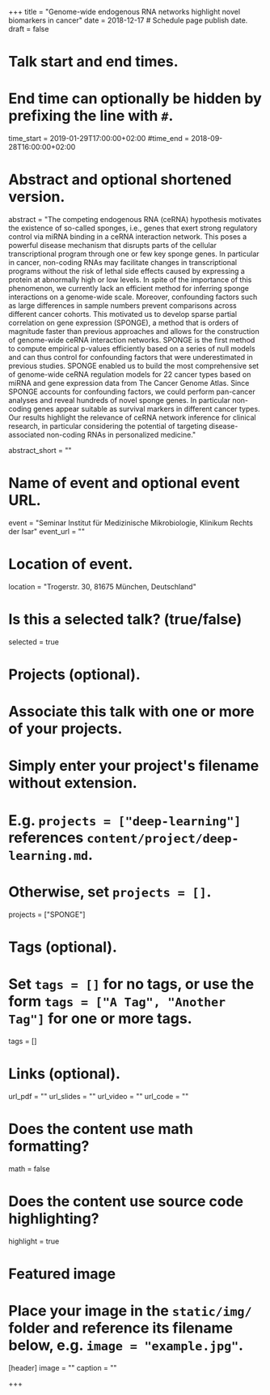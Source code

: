 +++
title = "Genome-wide endogenous RNA networks highlight novel biomarkers in cancer"
date = 2018-12-17  # Schedule page publish date.
draft = false

# Talk start and end times.
#   End time can optionally be hidden by prefixing the line with `#`.
time_start = 2019-01-29T17:00:00+02:00
#time_end = 2018-09-28T16:00:00+02:00

# Abstract and optional shortened version.
abstract = "The competing endogenous RNA (ceRNA) hypothesis motivates the existence of so-called sponges, i.e., genes that exert strong regulatory control via miRNA binding in a ceRNA interaction network. This poses a powerful disease mechanism that disrupts parts of the cellular transcriptional program through one or few key sponge genes. In particular in cancer, non-coding RNAs may facilitate changes in transcriptional programs without the risk of lethal side effects caused by expressing a protein at abnormally high or low levels. In spite of the importance of this phenomenon, we currently lack an efficient method for inferring sponge interactions on a genome-wide scale. Moreover, confounding factors such as large differences in sample numbers prevent comparisons across different cancer cohorts. This motivated us to develop sparse partial correlation on gene expression (SPONGE), a method that is orders of magnitude faster than previous approaches and allows for the construction of genome-wide ceRNA interaction networks. SPONGE is the first method to compute empirical p-values efficiently based on a series of null models and can thus control for confounding factors that were underestimated in previous studies. SPONGE enabled us to build the most comprehensive set of genome-wide ceRNA regulation models for 22 cancer types based on miRNA and gene expression data from The Cancer Genome Atlas. Since SPONGE accounts for confounding factors, we could perform pan-cancer analyses and reveal hundreds of novel sponge genes. In particular non-coding genes appear suitable as survival markers in different cancer types. Our results highlight the relevance of ceRNA network inference for clinical research, in particular considering the potential of targeting disease-associated non-coding RNAs in personalized medicine."

abstract_short = ""

# Name of event and optional event URL.
event = "Seminar Institut für Medizinische Mikrobiologie, Klinikum Rechts der Isar"
event_url = ""

# Location of event.
location = "Trogerstr. 30, 81675 München, Deutschland"

# Is this a selected talk? (true/false)
selected = true

# Projects (optional).
#   Associate this talk with one or more of your projects.
#   Simply enter your project's filename without extension.
#   E.g. `projects = ["deep-learning"]` references `content/project/deep-learning.md`.
#   Otherwise, set `projects = []`.
projects = ["SPONGE"] 

# Tags (optional).
#   Set `tags = []` for no tags, or use the form `tags = ["A Tag", "Another Tag"]` for one or more tags.
tags = []

# Links (optional).
url_pdf = ""
url_slides = ""
url_video = ""
url_code = ""

# Does the content use math formatting?
math = false

# Does the content use source code highlighting?
highlight = true

# Featured image
# Place your image in the `static/img/` folder and reference its filename below, e.g. `image = "example.jpg"`.
[header]
image = ""
caption = ""

+++
